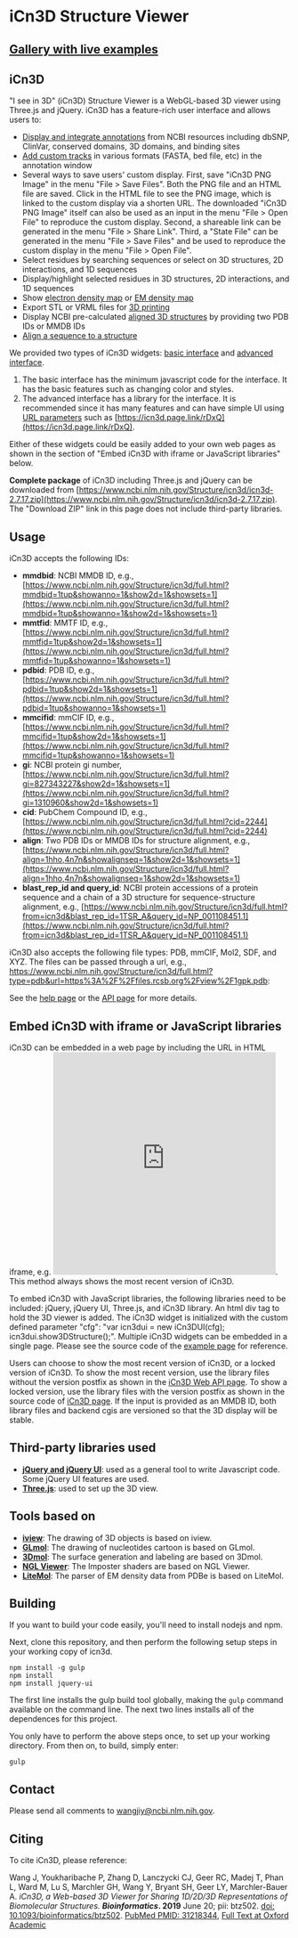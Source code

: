 # iCn3D Structure Viewer

## [Gallery with live examples](https://www.ncbi.nlm.nih.gov/Structure/icn3d/icn3d.html#gallery)

## iCn3D

"I see in 3D" (iCn3D) Structure Viewer is a WebGL-based 3D viewer using Three.js and jQuery. iCn3D has a feature-rich user interface and allows users to: 
* [Display and integrate annotations](https://www.ncbi.nlm.nih.gov/Structure/icn3d/full.html?mmdbid=1tup&command=view+annotations;+set+annotation+cdd;+set+view+detailed+view;+set+annotation+all) from NCBI resources including dbSNP, ClinVar, conserved domains, 3D domains, and binding sites
* [Add custom tracks](https://www.ncbi.nlm.nih.gov/Structure/icn3d/full.html?mmdbid=1tup&showanno=1&show2d=1&showsets=1&command=view+annotations;+set+view+detailed+view;+add+track+|+chainid+1TUP_B+|+title+Custom+Key+Sites+|+text+82+R,+152+G,+155-156+RR,+180+R,+189+R;+select+.B:82,152,155-156,180,189+|+name+mutation) in various formats (FASTA, bed file, etc) in the annotation window
* Several ways to save users' custom display. First, save "iCn3D PNG Image" in the menu "File > Save Files". Both the PNG file and an HTML file are saved. Click in the HTML file to see the PNG image, which is linked to the custom display via a shorten URL. The downloaded "iCn3D PNG Image" itself can also be used as an input in the menu "File > Open File" to reproduce the custom display. Second, a shareable link can be generated in the menu "File > Share Link". Third, a "State File" can be generated in the menu "File > Save Files" and be used to reproduce the custom display in the menu "File > Open File".  
* Select residues by searching sequences or select on 3D structures,  2D interactions, and 1D sequences
* Display/highlight selected residues in 3D structures,  2D interactions, and 1D sequences
* Show [electron density map](https://www.ncbi.nlm.nih.gov/Structure/icn3d/full.html?mmdbid=3gvu&command=style+proteins+b+factor+tube;+color+b+factor;+set+map+2fofc+sigma+1.5) or [EM density map](https://www.ncbi.nlm.nih.gov/Structure/icn3d/full.html?mmdbid=6eny&command=set+emmap+percentage+20)
* Export STL or VRML files for [3D printing](https://www.ncbi.nlm.nih.gov/Structure/icn3d/full.html?mmdbid=1tup&command=export+stl+stabilizer+file)
* Display NCBI pre-calculated [aligned 3D structures](https://www.ncbi.nlm.nih.gov/Structure/icn3d/full.html?align=1hho,4n7n&showalignseq=1) by providing two PDB IDs or MMDB IDs
* [Align a sequence to a structure](https://www.ncbi.nlm.nih.gov/Structure/icn3d/full.html?from=icn3d&blast_rep_id=1TSR_A&query_id=NP_001108451.1)


We provided two types of iCn3D widgets: [basic interface](https://www.ncbi.nlm.nih.gov/Structure/icn3d/index.html?mmdbid=1tup) and [advanced interface](https://www.ncbi.nlm.nih.gov/Structure/icn3d/full.html?mmdbid=1tup). 

1. The basic interface has the minimum javascript code for the interface. It has the basic features such as changing color and styles.
2. The advanced interface has a library for the interface. It is recommended since it has many features and can have simple UI using [URL parameters](https://www.ncbi.nlm.nih.gov/Structure/icn3d/icn3d.html#parameters) such as [https://icn3d.page.link/rDxQ](https://icn3d.page.link/rDxQ).

Either of these widgets could be easily added to your own web pages as shown in the section of "Embed iCn3D with iframe or JavaScript libraries" below. 

<b>Complete package</b> of iCn3D including Three.js and jQuery can be downloaded from [https://www.ncbi.nlm.nih.gov/Structure/icn3d/icn3d-2.7.17.zip](https://www.ncbi.nlm.nih.gov/Structure/icn3d/icn3d-2.7.17.zip). The "Download ZIP" link in this page does not include third-party libraries. 

## Usage

iCn3D accepts the following IDs:

* <b>mmdbid</b>: NCBI MMDB ID, e.g., [https://www.ncbi.nlm.nih.gov/Structure/icn3d/full.html?mmdbid=1tup&showanno=1&show2d=1&showsets=1](https://www.ncbi.nlm.nih.gov/Structure/icn3d/full.html?mmdbid=1tup&showanno=1&show2d=1&showsets=1)
* <b>mmtfid</b>: MMTF ID, e.g., [https://www.ncbi.nlm.nih.gov/Structure/icn3d/full.html?mmtfid=1tup&show2d=1&showsets=1](https://www.ncbi.nlm.nih.gov/Structure/icn3d/full.html?mmtfid=1tup&showanno=1&showsets=1)
* <b>pdbid</b>: PDB ID, e.g., [https://www.ncbi.nlm.nih.gov/Structure/icn3d/full.html?pdbid=1tup&show2d=1&showsets=1](https://www.ncbi.nlm.nih.gov/Structure/icn3d/full.html?pdbid=1tup&showanno=1&showsets=1)
* <b>mmcifid</b>: mmCIF ID, e.g., [https://www.ncbi.nlm.nih.gov/Structure/icn3d/full.html?mmcifid=1tup&show2d=1&showsets=1](https://www.ncbi.nlm.nih.gov/Structure/icn3d/full.html?mmcifid=1tup&showanno=1&showsets=1)
* <b>gi</b>: NCBI protein gi number, [https://www.ncbi.nlm.nih.gov/Structure/icn3d/full.html?gi=827343227&show2d=1&showsets=1](https://www.ncbi.nlm.nih.gov/Structure/icn3d/full.html?gi=1310960&show2d=1&showsets=1)
* <b>cid</b>: PubChem Compound ID, e.g., [https://www.ncbi.nlm.nih.gov/Structure/icn3d/full.html?cid=2244](https://www.ncbi.nlm.nih.gov/Structure/icn3d/full.html?cid=2244)
* <b>align</b>: Two PDB IDs or MMDB IDs for structure alignment, e.g., [https://www.ncbi.nlm.nih.gov/Structure/icn3d/full.html?align=1hho,4n7n&showalignseq=1&show2d=1&showsets=1](https://www.ncbi.nlm.nih.gov/Structure/icn3d/full.html?align=1hho,4n7n&showalignseq=1&show2d=1&showsets=1)
* <b>blast_rep_id and query_id</b>: NCBI protein accessions of a protein sequence and a chain of a 3D structure for sequence-structure alignment, e.g., [https://www.ncbi.nlm.nih.gov/Structure/icn3d/full.html?from=icn3d&blast_rep_id=1TSR_A&query_id=NP_001108451.1](https://www.ncbi.nlm.nih.gov/Structure/icn3d/full.html?from=icn3d&blast_rep_id=1TSR_A&query_id=NP_001108451.1)

iCn3D also accepts the following file types: PDB, mmCIF, Mol2, SDF, and XYZ. The files can be passed through a url, e.g., <a href="https://www.ncbi.nlm.nih.gov/Structure/icn3d/full.html?type=pdb&url=https%3A%2F%2Ffiles.rcsb.org%2Fview%2F1gpk.pdb">https://www.ncbi.nlm.nih.gov/Structure/icn3d/full.html?type=pdb&url=https%3A%2F%2Ffiles.rcsb.org%2Fview%2F1gpk.pdb</a>:

See the [help page](https://www.ncbi.nlm.nih.gov/Structure/icn3d/docs/icn3d_help.html) or the [API page](https://www.ncbi.nlm.nih.gov/Structure/icn3d/icn3d.html) for more details.

## Embed iCn3D with iframe or JavaScript libraries

iCn3D can be embedded in a web page by including the URL in HTML iframe, e.g. <iframe src="https://www.ncbi.nlm.nih.gov/Structure/icn3d/full.html?mmdbid=1tup&width=300&height=300&showmenu=0&showtitle=0&showcommand=0&rotate=right" width="400" height="400" style="border:none"></iframe>. This method always shows the most recent version of iCn3D.

To embed iCn3D with JavaScript libraries, the following libraries need to be included: jQuery, jQuery UI, Three.js, and iCn3D library. An html div tag to hold the 3D viewer is added. The iCn3D widget is initialized with the custom defined parameter "cfg": "var icn3dui = new iCn3DUI(cfg); icn3dui.show3DStructure();". Multiple iCn3D widgets can be embedded in a single page. Please see the source code of the [example page](https://www.ncbi.nlm.nih.gov/Structure/icn3d/example.html) for reference.

Users can choose to show the most recent version of iCn3D, or a locked version of iCn3D. To show the most recent version, use the library files without the version postfix as shown in the [iCn3D Web API page](https://www.ncbi.nlm.nih.gov/Structure/icn3d/icn3d.html#HowToUse). To show a locked version, use the library files with the version postfix as shown in the source code of [iCn3D page](https://www.ncbi.nlm.nih.gov/Structure/icn3d/full.html?mmdbid=1tup). If the input is provided as an MMDB ID, both library files and backend cgis are versioned so that the 3D display will be stable. 

## Third-party libraries used

* **[jQuery and jQuery UI](https://jquery.com/)**: used as a general tool to write Javascript code. Some jQuery UI features are used.
* **[Three.js](http://threejs.org/)**: used to set up the 3D view.


## Tools based on

* **[iview](http://istar.cse.cuhk.edu.hk/iview/)**: The drawing of 3D objects is based on iview.
* **[GLmol](https://webglmol.osdn.jp/index-en.html)**: The drawing of nucleotides cartoon is based on GLmol.
* **[3Dmol](https://3dmol.csb.pitt.edu/)**: The surface generation and labeling are based on 3Dmol.
* **[NGL Viewer](https://github.com/arose/ngl)**: The Imposter shaders are based on NGL Viewer.
* **[LiteMol](https://github.com/dsehnal/LiteMol)**: The parser of EM density data from PDBe is based on LiteMol.

## Building

If you want to build your code easily, you'll need to install nodejs and npm.

Next, clone this repository, and then perform the following setup steps in your working copy of icn3d. 

```
npm install -g gulp
npm install
npm install jquery-ui
```

The first line installs the gulp build tool globally, making the `gulp` command available on the command line. The next two lines installs all of the dependences for this project. 

You only have to perform the above steps once, to set up your working directory. From then on, to build, simply enter:

```
gulp
```

## Contact

Please send all comments to wangjiy@ncbi.nlm.nih.gov. 

## Citing

To cite iCn3D, please reference:

Wang J, Youkharibache P, Zhang D, Lanczycki CJ, Geer RC, Madej T, Phan L, Ward M, Lu S, Marchler GH, Wang Y, Bryant SH, Geer LY, Marchler-Bauer A. *iCn3D, a Web-based 3D Viewer for Sharing 1D/2D/3D Representations of Biomolecular Structures.* **_Bioinformatics_. 2019** June 20; pii: btz502. [doi: 10.1093/bioinformatics/btz502](https://dx.doi.org/10.1093/bioinformatics/btz502). [PubMed PMID: 31218344](https://www.ncbi.nlm.nih.gov/pubmed/31218344), [Full Text at Oxford Academic](https://academic.oup.com/bioinformatics/advance-article/doi/10.1093/bioinformatics/btz502/5520951)